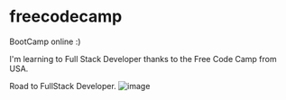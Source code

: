 # freecodecamp
BootCamp online :)

I'm learning to Full Stack Developer thanks to the Free Code Camp from USA.

Road to FullStack Developer.
![image](https://github.com/user-attachments/assets/833e184e-9eb0-4484-a86d-82c36e1ba7cb)
